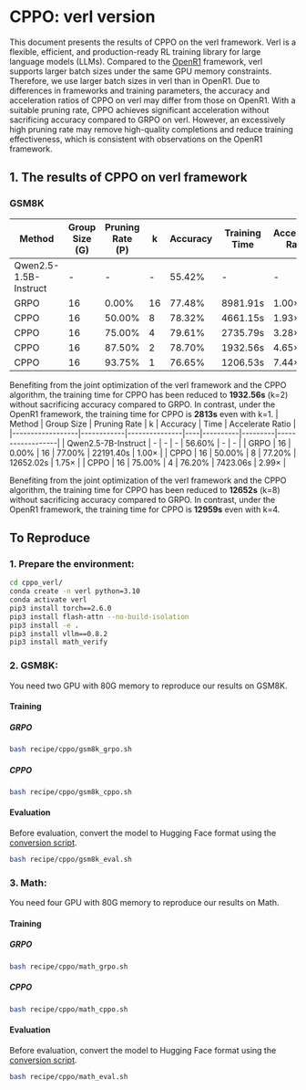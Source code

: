 # CPPO: verl version


This document presents the results of CPPO on the verl framework. Verl is a flexible, efficient, and production-ready RL training library for large language models (LLMs). Compared to the [OpenR1](https://github.com/huggingface/open-r1) framework, verl supports larger batch sizes under the same GPU memory constraints. Therefore, we use larger batch sizes in verl than in OpenR1. Due to differences in frameworks and training parameters, the accuracy and acceleration ratios of CPPO on verl may differ from those on OpenR1. With a suitable pruning rate, CPPO achieves significant acceleration without sacrificing accuracy compared to GRPO on verl. However, an excessively high pruning rate may remove high-quality completions and reduce training effectiveness, which is consistent with observations on the OpenR1 framework.




## 1. The results of CPPO on verl framework

### GSM8K
| Method                | Group Size (G) | Pruning Rate (P) | k  | Accuracy  | Training Time | Accelerate Ratio |
|-----------------------|---------------|------------------|----|-----------|---------------|------------------|
| Qwen2.5-1.5B-Instruct | -             | -                | -  |  55.42%  | -             | -                |
| GRPO                 | 16            | 0.00%            | 16 | 77.48%   | 8981.91s   | 1.00×            |
| CPPO                 | 16            | 50.00%           | 8  | 78.32%    | 4661.15s  | 1.93×            |
| CPPO                 | 16            | 75.00%           | 4  | 79.61%   | 2735.79s   | 3.28×            |
| CPPO                 | 16            | 87.50%           | 2  |78.70%    | 1932.56s   | 4.65×            |
| CPPO                 | 16            | 93.75%           | 1  | 76.65%    | 1206.53s  | 7.44×            |

Benefiting from the joint optimization of the verl framework and the CPPO algorithm, the training time for CPPO has been reduced to **1932.56s** (k=2) without sacrificing accuracy compared to GRPO. In contrast, under the OpenR1 framework, the training time for CPPO is **2813s** even with k=1.
| Method            | Group Size | Pruning Rate | k  | Accuracy | Time    | Accelerate Ratio | 
|------------------|------------|---------------|----|----------|---------|------------------|
| Qwen2.5-7B-Instruct | -          | -             | -  | 56.60%   | -       | -                | 
| GRPO             | 16         | 0.00%         | 16 | 77.00%   | 22191.40s  | 1.00×            | 
| CPPO             | 16         | 50.00%        | 8  | 77.20%   | 12652.02s  | 1.75×            |
| CPPO             | 16         | 75.00%        | 4  | 76.20%   | 7423.06s  | 2.99×            | 

Benefiting from the joint optimization of the verl framework and the CPPO algorithm, the training time for CPPO has been reduced to **12652s** (k=8) without sacrificing accuracy compared to GRPO. In contrast, under the OpenR1 framework, the training time for CPPO is **12959s** even with k=4.



## To Reproduce
### 1. Prepare the environment:
```bash
cd cppo_verl/
conda create -n verl python=3.10
conda activate verl
pip3 install torch==2.6.0
pip3 install flash-attn --no-build-isolation
pip3 install -e .
pip3 install vllm==0.8.2
pip3 install math_verify
```
### 2. GSM8K:
You need two GPU with 80G memory to reproduce our results on GSM8K.
#### Training
##### GRPO
```bash
bash recipe/cppo/gsm8k_grpo.sh
```
##### CPPO
```bash
bash recipe/cppo/gsm8k_cppo.sh
```
#### Evaluation
Before evaluation, convert the model to Hugging Face format using the [conversion script](/cppo_verl/recipe/cppo/convert.sh).
```bash
bash recipe/cppo/gsm8k_eval.sh
```
### 3. Math:    
You need four GPU with 80G memory to reproduce our results on Math.
#### Training
##### GRPO
```bash
bash recipe/cppo/math_grpo.sh
```
##### CPPO
```bash
bash recipe/cppo/math_cppo.sh
```
#### Evaluation
Before evaluation, convert the model to Hugging Face format using the [conversion script](/cppo_verl/recipe/cppo/convert.sh).
```bash
bash recipe/cppo/math_eval.sh
```